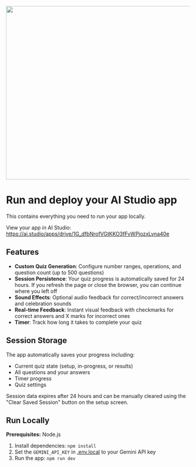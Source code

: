 <div align="center">
<img width="1200" height="475" alt="GHBanner" src="https://github.com/user-attachments/assets/0aa67016-6eaf-458a-adb2-6e31a0763ed6" />
</div>

# Run and deploy your AI Studio app

This contains everything you need to run your app locally.

View your app in AI Studio: https://ai.studio/apps/drive/1G_dfbNrofVGtKKO3fFvWPjozxLvna40e

## Features

- **Custom Quiz Generation**: Configure number ranges, operations, and question count (up to 500 questions)
- **Session Persistence**: Your quiz progress is automatically saved for 24 hours. If you refresh the page or close the browser, you can continue where you left off
- **Sound Effects**: Optional audio feedback for correct/incorrect answers and celebration sounds
- **Real-time Feedback**: Instant visual feedback with checkmarks for correct answers and X marks for incorrect ones
- **Timer**: Track how long it takes to complete your quiz

## Session Storage

The app automatically saves your progress including:
- Current quiz state (setup, in-progress, or results)
- All questions and your answers
- Timer progress
- Quiz settings

Session data expires after 24 hours and can be manually cleared using the "Clear Saved Session" button on the setup screen.

## Run Locally

**Prerequisites:**  Node.js


1. Install dependencies:
   `npm install`
2. Set the `GEMINI_API_KEY` in [.env.local](.env.local) to your Gemini API key
3. Run the app:
   `npm run dev`

